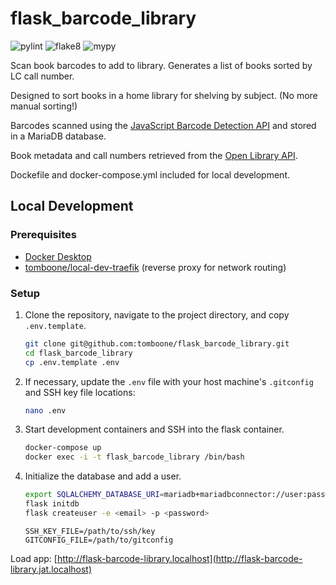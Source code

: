 # flask_barcode_library

![pylint](https://github.com/tomboone/flask_barcode_library/actions/workflows/pylint.yml/badge.svg)
![flake8](https://github.com/tomboone/flask_barcode_library/actions/workflows/flake8.yml/badge.svg)
![mypy](https://github.com/tomboone/flask_barcode_library/actions/workflows/mypy.yml/badge.svg)

Scan book barcodes to add to library. Generates a list of books sorted by LC call number.

Designed to sort books in a home library for shelving by subject. (No more manual sorting!)

Barcodes scanned using the [JavaScript Barcode Detection API](https://developer.mozilla.org/en-US/docs/Web/API/Barcode_Detection_API) and stored in a MariaDB database.

Book metadata and call numbers retrieved from the [Open Library API](https://openlibrary.org/developers/api).

Dockefile and docker-compose.yml included for local development.

## Local Development

### Prerequisites

- [Docker Desktop](https://docs.docker.com/get-docker/)
- [tomboone/local-dev-traefik](https://github.com/tomboone/local-dev-traefik) (reverse proxy for network routing)

### Setup

1. Clone the repository, navigate to the project directory, and copy `.env.template`.
    ```bash
    git clone git@github.com:tomboone/flask_barcode_library.git
    cd flask_barcode_library
    cp .env.template .env
    ```
2. If necessary, update the `.env` file with your host machine's `.gitconfig` and SSH key file locations:
    ```bash
    nano .env
    ``` 

3. Start development containers and SSH into the flask container.
    ```bash
    docker-compose up
    docker exec -i -t flask_barcode_library /bin/bash
    ```

4. Initialize the database and add a user.
    ```bash
    export SQLALCHEMY_DATABASE_URI=mariadb+mariadbconnector://user:password@flask_barcode_library_db:3306/myd
    flask initdb
    flask createuser -e <email> -p <password>
    ```
   
    ```
    SSH_KEY_FILE=/path/to/ssh/key
    GITCONFIG_FILE=/path/to/gitconfig
    ```

Load app: [http://flask-barcode-library.localhost](http://flask-barcode-library.jat.localhost)